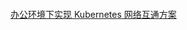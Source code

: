####
[办公环境下实现 Kubernetes 网络互通方案](https://mp.weixin.qq.com/s?__biz=MzI3MTI2NzkxMA==&mid=2247486438&idx=1&sn=bacf5489982ce12b6b7ecc0b9fa32d96&chksm=eac52acfddb2a3d982e1d55cf5cc5a7666f2b494586ad6d79506db120aa8a089944e703ef011&mpshare=1&scene=23&srcid=0328BwcsUgByyTBR7lxumHqF#rd)
